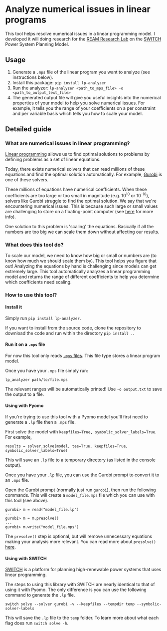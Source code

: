 # Analyze numerical issues in linear programs

This tool helps resolve numerical issues in a linear programming
model. I developed it will doing research for the [REAM Research Lab](https://patyhidalgo.github.io/)
on the [SWITCH](http://switch-model.org/) Power System Planning
Model.

## Usage

1. Generate a `.mps` file of the linear program you want to analyze (see instructions below).
2. Install this package: `pip install lp-analyzer`
3. Run the analyzer: `lp-analyzer <path_to_mps_file> -o <path_to_output_text_file>`
4. The generated output file will give you useful
insights into the numerical properties of your model to help 
you solve numerical issues. For example, it tells you the range of your coefficients
on a per constraint and per variable basis which tells you how to
scale your model.

## Detailed guide

### What are numerical issues in linear programming?

[Linear programming](https://en.wikipedia.org/wiki/Linear_programming) allows us to find optimal solutions
to problems by defining problems as a set of linear equations.

Today, there exists numerical solvers that can read millions
of these equations and find the optimal solution automatically. 
For example, [Gurobi](https://www.gurobi.com/) is one of these solvers.

These millions of equations have numerical coefficients. When these
coefficients are too large or too small in magnitude (e.g. 10<sup>10</sup>
or 10<sup>-10</sup>), solvers like Gurobi struggle to find
the optimal solution. We say that we're encountering numerical
issues. This is because such large or small
values are challenging to store on a floating-point computer
(see [here](https://www.itu.dk/~sestoft/bachelor/IEEE754_article.pdf) for more info).

One solution to this problem is 'scaling' the equations.
Basically if all the numbers are too big we can scale them down
without affecting our results.

### What does this tool do?

To scale our model, we need to know how big or small or numbers are
(to know how much we should scale them by). This tool
helps you figure that out! Analyzing the equations by hand
is challenging since models can get extremely large. This
tool automatically analyzes a linear programming model
and returns the range of different coefficients
 to help you determine which coefficients need scaling.

### How to use this tool?

#### Install it

Simply run `pip install lp-analyzer`.

If you want to install from the source code, clone the repository to download the code
and run within the directory `pip install .`.

#### Run it on a `.mps` file

For now this tool only reads [`.mps` files](https://en.wikipedia.org/wiki/MPS_(format)). This
file type stores a linear program model.

Once you have your `.mps` file simply run:

`lp_analyzer path/to/file.mps`

The relevant ranges will be automatically printed! 
Use `-o output.txt` to save the output to a file.

#### Using with Pyomo

If you're trying to use
this tool with a Pyomo model you'll first need to generate
a `.lp` file then a `.mps` file. 

First solve the model with `keepfiles=True, symbolic_solver_labels=True`. For example,

```
results = solver.solve(model, tee=True, keepfiles=True, symbolic_solver_labels=True)
```

This will save an `.lp` file to a temporary directory (as listed in the console output).


Once you have your `.lp` file, you can use the Gurobi
prompt to convert it to an `.mps` file.

Open the Gurobi prompt (normally just run `gurobi`),
then run the following commands. This will create a
`model_file.mps` file which you can use with this tool (see above).

```
gurobi> m = read("model_file.lp")
...
gurobi> m = m.presolve()
...
gurobi> m.write("model_file.mps")
```
The `presolve()` step is optional, but will remove
unnecessary equations making your analysis more relevant.
You can read more about `presolve()` [here](https://www.gurobi.com/documentation/9.1/refman/presolve2.html).

#### Using with SWITCH

[SWITCH](https://github.com/switch-model/switch) 
is a platform for planning high-renewable power systems
that uses linear programming.

The steps to using this library with SWITCH are nearly identical to that of using it with Pyomo.
The only difference is you can use the following command to generate the `.lp` file.

`switch solve --solver gurobi -v --keepfiles --tempdir temp --symbolic-solver-labels`

This will save the `.lp` file to the `temp` folder. 
To learn more about what each flag does run `switch solve -h`.
